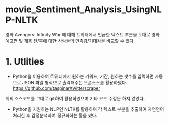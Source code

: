 # movie_Sentiment_Analysis_UsingNLP-NLTK

영화 Avengers: Infinity War 에 대해 트위터에서 언급한 텍스트 부분을 토대로 
영화 예고편 및 개봉 전/후에 대한 사람들의 만족감/기대감을 비교할 수 있다.

# 1. Utlities

* Python을 이용하여 트위터에서 원하는 키워드, 기간, 원하는 갯수를 입력하면 자동으로 JSON 파일 형식으로 출력해주는 오픈소스를 활용하였다.
 https://github.com/taspinar/twitterscraper
 
 위의 소스코드를 그대로 git하여 활용하였으며 기타 코드 수정은 하지 않았다.
 
* Python을 지원하는 NLP인 NLTK를 활용하여 각 텍스트 부분을 추출하여 자연언어 처리한 후 감정분석하여 정규화하는 툴을 썼다.
